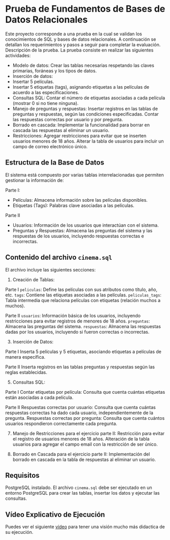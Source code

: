 # Prueba de Fundamentos de Bases de Datos Relacionales

Este proyecto corresponde a una prueba en la cual se validan los conocimientos de SQL y bases de datos relacionales. A continuación se detallan los requerimientos y pasos a seguir para completar la evaluación.
Descripción de la prueba. La prueba consiste en realizar las siguientes actividades:

  * Modelo de datos: Crear las tablas necesarias respetando las claves primarias, foráneas y los tipos de datos.
  * Inserción de datos:
  * Insertar 5 películas.
  * Insertar 5 etiquetas (tags), asignando etiquetas a las películas de acuerdo a las especificaciones.
  * Consultas SQL:
        Contar el número de etiquetas asociadas a cada película (mostrar 0 si no tiene ninguna).
  * Manejo de preguntas y respuestas:
        Insertar registros en las tablas de preguntas y respuestas, según las condiciones especificadas.
        Contar las respuestas correctas por usuario y por pregunta.
  * Borrado en cascada: Implementar la funcionalidad para borrar en cascada las respuestas al eliminar un usuario.
  * Restricciones:
        Agregar restricciones para evitar que se inserten usuarios menores de 18 años.
        Alterar la tabla de usuarios para incluir un campo de correo electrónico único.
        
## Estructura de la Base de Datos

El sistema está compuesto por varias tablas interrelacionadas que permiten gestionar la información de:

Parte I:
  * Películas: Almacena información sobre las películas disponibles.
  * Etiquetas (Tags): Palabras clave asociadas a las películas.

Parte II
  * Usuarios: Información de los usuarios que interactúan con el sistema.
  * Preguntas y Respuestas: Almacena las preguntas del sistema y las respuestas de los usuarios, incluyendo respuestas correctas e incorrectas.

## Contenido del archivo ```cinema.sql```

El archivo incluye las siguientes secciones:

1. Creación de Tablas:
   
Parte I
  ```peliculas```: Define las películas con sus atributos como título, año, etc.
  ```tags```: Contiene las etiquetas asociadas a las películas.
  ```peliculas_tags```: Tabla intermedia que relaciona películas con etiquetas (relación muchos a muchos).

Parte II
  ```usuarios```: Información básica de los usuarios, incluyendo restricciones para evitar registros de menores de 18 años.
  ```preguntas```: Almacena las preguntas del sistema.
  ```respuestas```: Almacena las respuestas dadas por los usuarios, incluyendo si fueron correctas o incorrectas.

3. Inserción de Datos:
   
Parte I
   Inserta 5 películas y 5 etiquetas, asociando etiquetas a películas de manera específica.
   
Parte II
   Inserta registros en las tablas preguntas y respuestas según las reglas establecidas.

5. Consultas SQL:
   
Parte I
   Contar etiquetas por película: Consulta que cuenta cuántas etiquetas están asociadas a cada película.
   
Parte II
   Respuestas correctas por usuario: Consulta que cuenta cuántas respuestas correctas ha dado cada usuario, independientemente de la pregunta.
   Respuestas correctas por pregunta: Consulta que cuenta cuántos usuarios respondieron correctamente cada pregunta.

7. Manejo de Restricciones para el ejercicio parte II:
   Restricción para evitar el registro de usuarios menores de 18 años.
   Alteración de la tabla usuarios para agregar el campo email con la restricción de ser único.

9. Borrado en Cascada para el ejercicio parte II:
   Implementación del borrado en cascada en la tabla de respuestas al eliminar un usuario.

## Requisitos

PostgreSQL instalado.
El archivo ```cinema.sql``` debe ser ejecutado en un entorno PostgreSQL para crear las tablas, insertar los datos y ejecutar las consultas.

## Vídeo Explicativo de Ejecución

Puedes ver el siguiente [vídeo](https://youtu.be/8_bPyzBY7Vw?si=rR6zQCDdwPicYas_) para tener una visión mucho más didactica de su ejecución.
